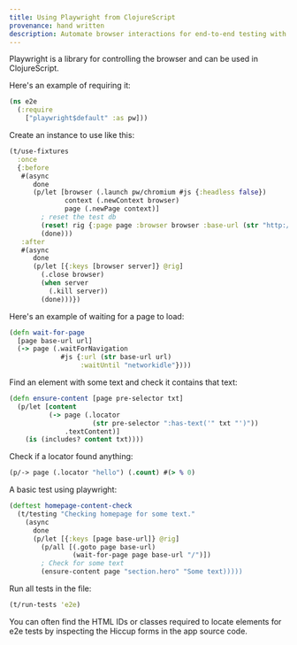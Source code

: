 ```yaml
---
title: Using Playwright from ClojureScript
provenance: hand written
description: Automate browser interactions for end-to-end testing with Playwright in ClojureScript
---
```


Playwright is a library for controlling the browser and can be used in ClojureScript.

Here's an example of requiring it:

```clojure
(ns e2e
  (:require
    ["playwright$default" :as pw]))
```

Create an instance to use like this:

```clojure
(t/use-fixtures
  :once
  {:before
   #(async
      done
      (p/let [browser (.launch pw/chromium #js {:headless false})
              context (.newContext browser)
              page (.newPage context)]
        ; reset the test db
        (reset! rig {:page page :browser browser :base-url (str "http://localhost:8000")})
        (done)))
   :after
   #(async
      done
      (p/let [{:keys [browser server]} @rig]
        (.close browser)
        (when server
          (.kill server))
        (done)))})
```

Here's an example of waiting for a page to load:

```clojure
(defn wait-for-page
  [page base-url url]
  (-> page (.waitForNavigation
             #js {:url (str base-url url)
                  :waitUntil "networkidle"})))
```

Find an element with some text and check it contains that text:

```clojure
(defn ensure-content [page pre-selector txt]
  (p/let [content
          (-> page (.locator
                     (str pre-selector ":has-text('" txt "')"))
              .textContent)]
    (is (includes? content txt))))
```

Check if a locator found anything:

```clojure
(p/-> page (.locator "hello") (.count) #(> % 0)
```

A basic test using playwright:

```clojure
(deftest homepage-content-check
  (t/testing "Checking homepage for some text."
    (async
      done
      (p/let [{:keys [page base-url]} @rig]
        (p/all [(.goto page base-url)
                (wait-for-page page base-url "/")])
        ; Check for some text
        (ensure-content page "section.hero" "Some text)))))
```

Run all tests in the file:

```clojure
(t/run-tests 'e2e)
```

You can often find the HTML IDs or classes required to locate elements for e2e tests by inspecting the Hiccup forms in the app source code.

